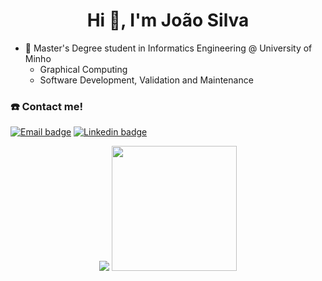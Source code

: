 <h1 align="center">Hi 👋, I'm João Silva</h1>

- 🔭 Master's Degree student in Informatics Engineering @ University of Minho
  - Graphical Computing
  - Software Development, Validation and Maintenance 

### ☎️ Contact me! 
[![Email badge](https://img.shields.io/badge/-Email-c71610?style=for-the-badge&logo=Gmail&logoColor=white)](mailto:jprmsilva05@gmail.com)
[![Linkedin badge](https://img.shields.io/badge/LinkedIn-0077B5?style=for-the-badge&logo=linkedin&logoColor=white)](https://www.linkedin.com/in/joaosilva05/)

<div align="center">
<img src="https://github-readme-stats.vercel.app/api?username=joaoramoss&count_private=true&show_icons=true&theme=nord&hide=contribs&hide_border=true"/>
<img style="height: 200px;" src="https://github-readme-stats.vercel.app/api/top-langs/?username=JoaoRamoss&layout=compact&theme=nord&hide_border=true"/>
</div>
